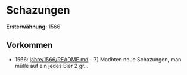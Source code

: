 # Schazungen

**Ersterwähnung:** 1566

## Vorkommen
- 1566: [jahre/1566/README.md](../jahre/1566/README.md) – 7) Madhten neue Schazungen, man müſſe auf ein jedes
Bier 2 gr...
